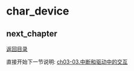 # char_device

## next_chapter

[返回目录](./SUMMARY.md)

直接开始下一节说明: [ch03-03.中断和驱动中的交互](./ch03-03.interrput_interaction.md)
